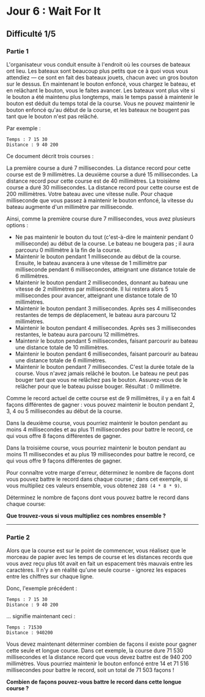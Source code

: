 # Jour 6 : Wait For It

## Difficulté 1/5

### Partie 1

L'organisateur vous conduit ensuite à l'endroit où les courses de bateaux ont lieu. Les bateaux sont beaucoup plus petits que ce à quoi vous vous attendiez — ce sont en fait des bateaux jouets, chacun avec un gros bouton sur le dessus. En maintenant le bouton enfoncé, vous chargez le bateau, et en relâchant le bouton, vous le faites avancer. Les bateaux vont plus vite si le bouton a été maintenu plus longtemps, mais le temps passé à maintenir le bouton est déduit du temps total de la course. Vous ne pouvez maintenir le bouton enfoncé qu'au début de la course, et les bateaux ne bougent pas tant que le bouton n'est pas relâché.

Par exemple :

```
Temps : 7 15 30
Distance : 9 40 200
```

Ce document décrit trois courses :

La première course a duré 7 millisecondes. La distance record pour cette course est de 9 millimètres.
La deuxième course a duré 15 millisecondes. La distance record pour cette course est de 40 millimètres.
La troisième course a duré 30 millisecondes. La distance record pour cette course est de 200 millimètres.
Votre bateau avec une vitesse nulle. Pour chaque milliseconde que vous passez à maintenir le bouton enfoncé, la vitesse du bateau augmente d'un millimètre par milliseconde.

Ainsi, comme la première course dure 7 millisecondes, vous avez plusieurs options :

- Ne pas maintenir le bouton du tout (c'est-à-dire le maintenir pendant 0 milliseconde) au début de la course. Le bateau ne bougera pas ; il aura parcouru 0 millimètre à la fin de la course.
- Maintenir le bouton pendant 1 milliseconde au début de la course. Ensuite, le bateau avancera à une vitesse de 1 millimètre par milliseconde pendant 6 millisecondes, atteignant une distance totale de 6 millimètres.
- Maintenir le bouton pendant 2 millisecondes, donnant au bateau une vitesse de 2 millimètres par milliseconde. Il lui restera alors 5 millisecondes pour avancer, atteignant une distance totale de 10 millimètres.
- Maintenir le bouton pendant 3 millisecondes. Après ses 4 millisecondes restantes de temps de déplacement, le bateau aura parcouru 12 millimètres.
- Maintenir le bouton pendant 4 millisecondes. Après ses 3 millisecondes restantes, le bateau aura parcouru 12 millimètres.
- Maintenir le bouton pendant 5 millisecondes, faisant parcourir au bateau une distance totale de 10 millimètres.
- Maintenir le bouton pendant 6 millisecondes, faisant parcourir au bateau une distance totale de 6 millimètres.
- Maintenir le bouton pendant 7 millisecondes. C'est la durée totale de la course. Vous n'avez jamais relâché le bouton. Le bateau ne peut pas bouger tant que vous ne relâchez pas le bouton. Assurez-vous de le relâcher pour que le bateau puisse bouger. Résultat : 0 millimètre.

Comme le record actuel de cette course est de 9 millimètres, il y a en fait 4 façons différentes de gagner : vous pouvez maintenir le bouton pendant 2, 3, 4 ou 5 millisecondes au début de la course.

Dans la deuxième course, vous pourriez maintenir le bouton pendant au moins 4 millisecondes et au plus 11 millisecondes pour battre le record, ce qui vous offre 8 façons différentes de gagner.

Dans la troisième course, vous pourriez maintenir le bouton pendant au moins 11 millisecondes et au plus 19 millisecondes pour battre le record, ce qui vous offre 9 façons différentes de gagner.

Pour connaître votre marge d'erreur, déterminez le nombre de façons dont vous pouvez battre le record dans chaque course ; dans cet exemple, si vous multipliez ces valeurs ensemble, vous obtenez ``288 (4 * 8 * 9)``.

Déterminez le nombre de façons dont vous pouvez battre le record dans chaque course:

**Que trouvez-vous si vous multipliez ces nombres ensemble ?**

---

### Partie 2

Alors que la course est sur le point de commencer, vous réalisez que le morceau de papier avec les temps de course et les distances records que vous avez reçu plus tôt avait en fait un espacement très mauvais entre les caractères. Il n'y a en réalité qu'une seule course - ignorez les espaces entre les chiffres sur chaque ligne.

Donc, l'exemple précédent :

```
Temps : 7 15 30
Distance : 9 40 200
```

... signifie maintenant ceci :

```
Temps : 71530
Distance : 940200
```

Vous devez maintenant déterminer combien de façons il existe pour gagner cette seule et longue course. Dans cet exemple, la course dure 71 530 millisecondes et la distance record que vous devez battre est de 940 200 millimètres. Vous pourriez maintenir le bouton enfoncé entre 14 et 71 516 millisecondes pour battre le record, soit un total de 71 503 façons !

**Combien de façons pouvez-vous battre le record dans cette longue course ?**